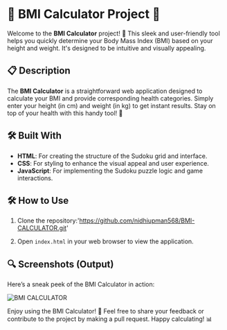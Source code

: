 

# 🌟 BMI Calculator Project 🌟

Welcome to the **BMI Calculator** project! 🎉 This sleek and user-friendly tool helps you quickly determine your Body Mass Index (BMI) based on your height and weight. It's designed to be intuitive and visually appealing.

## 📋 Description

The **BMI Calculator** is a straightforward web application designed to calculate your BMI and provide corresponding health categories. Simply enter your height (in cm) and weight (in kg) to get instant results. Stay on top of your health with this handy tool! 💪

## 🛠️ Built With

- **HTML**: For creating the structure of the Sudoku grid and interface.
- **CSS**: For styling to enhance the visual appeal and user experience.
- **JavaScript**: For implementing the Sudoku puzzle logic and game interactions.

## 🛠️ How to Use

1. Clone the repository:'https://github.com/nidhiupman568/BMI-CALCULATOR.git'

2. Open `index.html` in your web browser to view the application.

## 🔍 Screenshots (Output)

Here’s a sneak peek of the BMI Calculator in action:

![BMI CALCULATOR](https://github.com/nidhiupman568/BMI-CALCULATOR/assets/130860182/2c848d08-ea7b-4c6e-8ac6-87ab4261288b)


Enjoy using the BMI Calculator! 🎉 Feel free to share your feedback or contribute to the project by making a pull request. Happy calculating! 📊

